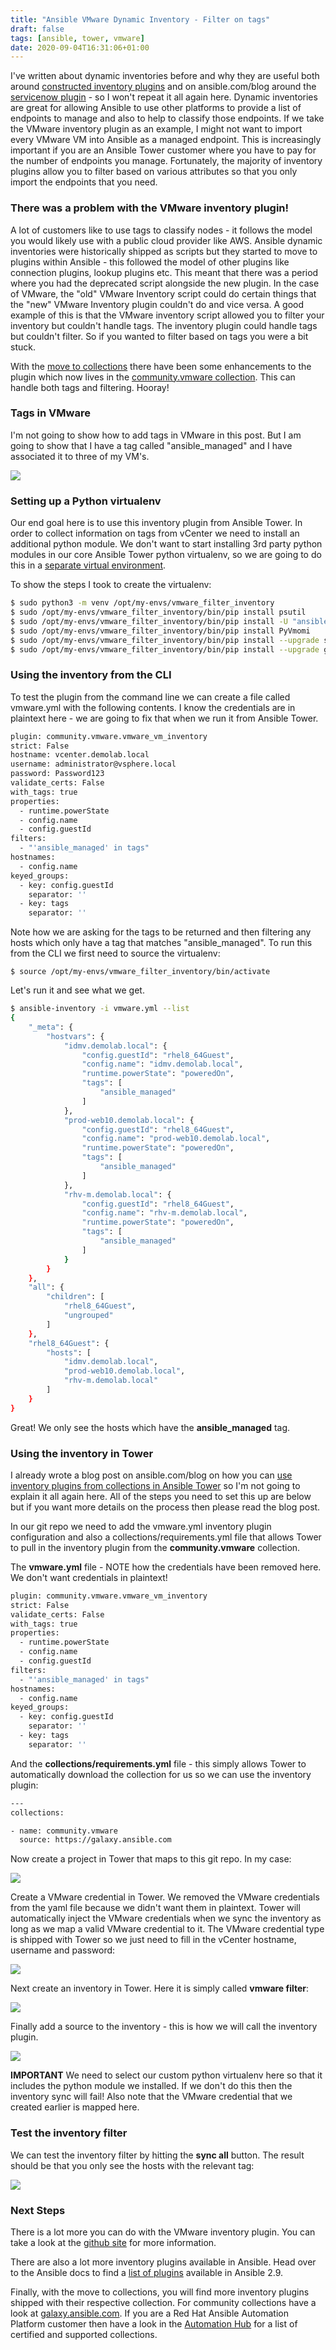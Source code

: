 ```yaml
---
title: "Ansible VMware Dynamic Inventory - Filter on tags"
draft: false
tags: [ansible, tower, vmware]
date: 2020-09-04T16:31:06+01:00
---
```


I've written about dynamic inventories before and why they are useful both around [constructed inventory plugins](https://cloudautomation.pharriso.co.uk/post/ansible-constructed-inventory-plugin/) and on ansible.com/blog around the [servicenow plugin](https://www.ansible.com/blog/using-an-inventory-plugin-from-a-collection-in-ansible-tower) - so I won't repeat it all again here. Dynamic inventories are great for allowing Ansible to use other platforms to provide a list of endpoints to manage and also to help to classify those endpoints. If we take the VMware inventory plugin as an example, I might not want to import every VMware VM into Ansible as a managed endpoint. This is increasingly important if you are an Ansible Tower customer where you have to pay for the number of endpoints you manage. Fortunately, the majority of inventory plugins allow you to filter based on various attributes so that you only import the endpoints that you need.

### There was a problem with the VMware inventory plugin!

A lot of customers like to use tags to classify nodes - it follows the model you would likely use with a public cloud provider like AWS. Ansible dynamic inventories were historically shipped as scripts but they started to move to plugins within Ansible - this followed the model of other plugins like connection plugins, lookup plugins etc. This meant that there was a period where you had the deprecated script alongside the new plugin. In the case of VMware, the "old" VMware Inventory script could do certain things that the "new" VMware Inventory plugin couldn't do and vice versa. A good example of this is that the VMware inventory script allowed you to filter your inventory but couldn't handle tags. The inventory plugin could handle tags but couldn't filter. So if you wanted to filter based on tags you were a bit stuck.

With the [move to collections](https://www.ansible.com/blog/getting-started-with-ansible-collections) there have been some enhancements to the plugin which now lives in the [community.vmware collection](https://galaxy.ansible.com/community/vmware). This can handle both tags and filtering. Hooray!

### Tags in VMware

I'm not going to show how to add tags in VMware in this post. But I am going to show that I have a tag called "ansible_managed" and I have associated it to three of my VM's.

![](/images/vcenter-tags.png)

### Setting up a Python virtualenv

Our end goal here is to use this inventory plugin from Ansible Tower. In order to collect information on tags from vCenter we need to install an additional python module. We don't want to start installing 3rd party python modules in our core Ansible Tower python virtualenv, so we are going to do this in a [separate virtual environment](https://docs.ansible.com/ansible-tower/latest/html/upgrade-migration-guide/virtualenv.html).

To show the steps I took to create the virtualenv:

```bash
$ sudo python3 -m venv /opt/my-envs/vmware_filter_inventory
$ sudo /opt/my-envs/vmware_filter_inventory/bin/pip install psutil
$ sudo /opt/my-envs/vmware_filter_inventory/bin/pip install -U "ansible == 2.9.11"
$ sudo /opt/my-envs/vmware_filter_inventory/bin/pip install PyVmomi
$ sudo /opt/my-envs/vmware_filter_inventory/bin/pip install --upgrade setuptools pip
$ sudo /opt/my-envs/vmware_filter_inventory/bin/pip install --upgrade git+https://github.com/vmware/vsphere-automation-sdk-python.git
```

### Using the inventory from the CLI

To test the plugin from the command line we can create a file called vmware.yml with the following contents. I know the credentials are in plaintext here - we are going to fix that when we run it from Ansible Tower.

```bash
plugin: community.vmware.vmware_vm_inventory
strict: False
hostname: vcenter.demolab.local
username: administrator@vsphere.local
password: Password123
validate_certs: False
with_tags: true
properties:
  - runtime.powerState
  - config.name
  - config.guestId
filters:
  - "'ansible_managed' in tags"
hostnames:
  - config.name
keyed_groups:
  - key: config.guestId
    separator: ''
  - key: tags
    separator: ''
```

Note how we are asking for the tags to be returned and then filtering any hosts which only have a tag that matches "ansible_managed". To run this from the CLI we first need to source the virtualenv:

```
$ source /opt/my-envs/vmware_filter_inventory/bin/activate
```

Let's run it and see what we get.

```bash
$ ansible-inventory -i vmware.yml --list
{
    "_meta": {
        "hostvars": {
            "idmv.demolab.local": {
                "config.guestId": "rhel8_64Guest",
                "config.name": "idmv.demolab.local",
                "runtime.powerState": "poweredOn",
                "tags": [
                    "ansible_managed"
                ]
            },
            "prod-web10.demolab.local": {
                "config.guestId": "rhel8_64Guest",
                "config.name": "prod-web10.demolab.local",
                "runtime.powerState": "poweredOn",
                "tags": [
                    "ansible_managed"
                ]
            },
            "rhv-m.demolab.local": {
                "config.guestId": "rhel8_64Guest",
                "config.name": "rhv-m.demolab.local",
                "runtime.powerState": "poweredOn",
                "tags": [
                    "ansible_managed"
                ]
            }
        }
    },
    "all": {
        "children": [
            "rhel8_64Guest",
            "ungrouped"
        ]
    },
    "rhel8_64Guest": {
        "hosts": [
            "idmv.demolab.local",
            "prod-web10.demolab.local",
            "rhv-m.demolab.local"
        ]
    }
}
```

Great! We only see the hosts which have the **ansible_managed** tag. 

### Using the inventory in Tower

I already wrote a blog post on ansible.com/blog on how you can [use inventory plugins from collections in Ansible Tower](https://www.ansible.com/blog/using-an-inventory-plugin-from-a-collection-in-ansible-tower) so I'm not going to explain it all again here. All of the steps you need to set this up are below but if you want more details on the process then please read the blog post. 

In our git repo we need to add the vmware.yml inventory plugin configuration and also a collections/requirements.yml file that allows Tower to pull in the inventory plugin from the **community.vmware** collection.

The **vmware.yml** file - NOTE how the credentials have been removed here. We don't want credentials in plaintext!

```bash
plugin: community.vmware.vmware_vm_inventory
strict: False
validate_certs: False
with_tags: true
properties:
  - runtime.powerState
  - config.name
  - config.guestId
filters:
  - "'ansible_managed' in tags"
hostnames:
  - config.name
keyed_groups:
  - key: config.guestId
    separator: ''
  - key: tags
    separator: ''
```

And the **collections/requirements.yml** file - this simply allows Tower to automatically download the collection for us so we can use the inventory plugin:

```bash
---
collections:

- name: community.vmware
  source: https://galaxy.ansible.com
```

Now create a project in Tower that maps to this git repo. In my case:

![](/images/vmware_inventory_project.png)

Create a VMware credential in Tower. We removed the VMware credentials from the yaml file because we didn't want them in plaintext. Tower will automatically inject the VMware credentials when we sync the inventory as long as we map a valid VMware credential to it. The VMware credential type is shipped with Tower so we just need to fill in the vCenter hostname, username and password:

![](/images/vmware_credential.png)

Next create an inventory in Tower. Here it is simply called **vmware filter**:

![](/images/vmware_inventory.png)

Finally add a source to the inventory - this is how we will call the inventory plugin.

![](/images/vmware_inventory_source.png)

**IMPORTANT** We need to select our custom python virtualenv here so that it includes the python module we installed. If we don't do this then the inventory sync will fail! Also note that the VMware credential that we created earlier is mapped here.


### Test the inventory filter

We can test the inventory filter by hitting the **sync all** button. The result should be that you only see the hosts with the relevant tag:

![](/images/tower_vmware_inventory.png)

### Next Steps

There is a lot more you can do with the VMware inventory plugin. You can take a look at the [github site](https://github.com/ansible-collections/vmware) for more information.

There are also a lot more inventory plugins available in Ansible. Head over to the Ansible docs to find a [list of plugins](https://docs.ansible.com/ansible/latest/plugins/inventory.html#plugin-list) available in Ansible 2.9.

Finally, with the move to collections, you will find more inventory plugins shipped with their respective collection. For community collections have a look at [galaxy.ansible.com](galaxy.ansible.com). If you are a Red Hat Ansible Automation Platform customer then have a look in the [Automation Hub](cloud.redhat.com) for a list of certified and supported collections.
